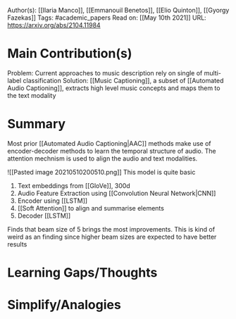 Author(s): [[Ilaria Manco]], [[Emmanouil Benetos]], [[Elio Quinton]], [[Gyorgy Fazekas]]
Tags: #academic_papers
Read on: [[May 10th 2021]]
URL: https://arxiv.org/abs/2104.11984
# Main Contribution(s)
Problem: Current approaches to music description rely on single of multi-label classification
Solution: [[Music Captioning]], a subset of [[Automated Audio Captioning]], extracts high level music concepts and maps them to the text modality
# Summary
Most prior [[Automated Audio Captioning|AAC]] methods make use of encoder-decoder methods to learn the temporal structure of audio. The attention mechnism is used to align the audio and text modalities. 

![[Pasted image 20210510200510.png]]
This model is quite basic
1. Text embeddings from [[GloVe]], 300d
2. Audio Feature Extraction using [[Convolution Neural Network|CNN]]
3. Encoder using [[LSTM]]
4. [[Soft Attention]] to align and summarise elements
5. Decoder [[LSTM]]

Finds that beam size of 5 brings the most improvements. This is kind of weird as an finding since higher beam sizes are expected to have better results
# Learning Gaps/Thoughts
# Simplify/Analogies